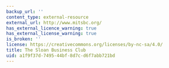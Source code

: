 ```yaml
---
backup_url: ''
content_type: external-resource
external_url: http://www.mitsbc.org/
has_external_licence_warning: true
has_external_license_warning: true
is_broken: ''
license: https://creativecommons.org/licenses/by-nc-sa/4.0/
title: The Sloan Business Club
uid: a1f9f37d-7495-44bf-8d7c-d6f7abb721bd
---
```

